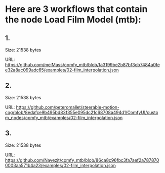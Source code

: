 # Here are 3 workflows that contain the node Load Film Model (mtb):

## 1. 

Size: 21538 bytes

URL: https://github.com/melMass/comfy_mtb/blob/fa3199be2b87bf3cb7484a0fee32a8ac099adc65/examples/02-film_interpolation.json

## 2. 

Size: 21538 bytes

URL: https://github.com/peteromallet/steerable-motion-cog/blob/8edafce9b495bd83f355e095dc21c68708a494d1/ComfyUI/custom_nodes/comfy_mtb/examples/02-film_interpolation.json

## 3. 

Size: 21538 bytes

URL: https://github.com/Navezjt/comfy_mtb/blob/86ca8c96fbc3fa7aef2a7878700003aa571b4a23/examples/02-film_interpolation.json

